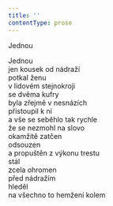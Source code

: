 ```yaml
---
title: ''
contentType: prose
---
```


<section>

Jednou

Jednou  
jen kousek od nádraží  
potkal ženu  
v lidovém stejnokroji  
se dvěma kufry  
byla zřejmě v nesnázích  
přistoupil k ní  
a vše se seběhlo tak rychle  
že se nezmohl na slovo  
okamžitě zatčen  
odsouzen  
a propuštěn z výkonu trestu  
stál  
zcela ohromen  
před nádražím  
hleděl  
na všechno to hemžení kolem

</section>
